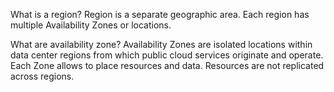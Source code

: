 What is a region?
Region is a separate geographic area. Each region has multiple Availability Zones or locations. 

What are availability zone?
Availability Zones are isolated locations within data center regions from which public cloud services originate and operate.
Each Zone allows to place resources and data. Resources are not replicated across regions.

